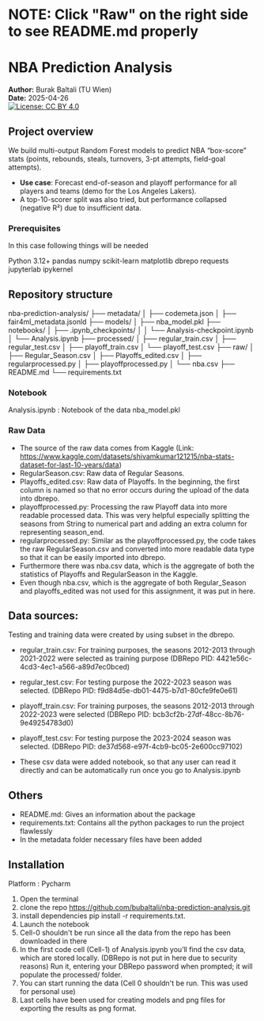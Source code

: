 
# NOTE: Click "Raw" on the right side to see README.md properly

# NBA Prediction Analysis

**Author:** Burak Baltali (TU Wien)  
**Date:** 2025-04-26  
[![License: CC BY 4.0](https://img.shields.io/badge/License-CC--BY%204.0-lightgrey.svg)](https://creativecommons.org/licenses/by/4.0/)


## Project overview

We build multi-output Random Forest models to predict NBA “box-score” stats (points, rebounds, steals, turnovers, 3-pt attempts, field-goal attempts).  

- **Use case**: Forecast end-of-season and playoff performance for all players and teams (demo for the Los Angeles Lakers).  
- A top-10-scorer split was also tried, but performance collapsed (negative R²) due to insufficient data.  

### Prerequisites 
In this case following things will be needed

Python 3.12+
pandas
numpy
scikit-learn
matplotlib
dbrepo
requests
jupyterlab
ipykernel

## Repository structure



nba-prediction-analysis/
├── metadata/
│     ├── codemeta.json
│     ├── fair4ml_metadata.jsonld
├── models/
│     ├── nba_model.pkl
├── notebooks/
│   ├── .ipynb_checkpoints/
│   │   └── Analysis-checkpoint.ipynb
│   └── Analysis.ipynb
├── processed/
│   ├── regular_train.csv
│   ├── regular_test.csv
│   ├── playoff_train.csv
│   └── playoff_test.csv
├── raw/
│   ├── Regular_Season.csv
│   ├── Playoffs_edited.csv
│   ├── regularprocessed.py
│   ├── playoffprocessed.py
│   └── nba.csv
├── README.md
└── requirements.txt


### Notebook

Analysis.ipynb : Notebook of the data 
nba_model.pkl
### Raw Data 

* The source of the raw data comes from Kaggle (Link: https://www.kaggle.com/datasets/shivamkumar121215/nba-stats-dataset-for-last-10-years/data)
* RegularSeason.csv: Raw data of Regular Seasons.
* Playoffs_edited.csv: Raw data of Playoffs. In the beginning, the first column is named so that no error occurs during the upload of the data into dbrepo. 
* playoffprocessed.py: Processing the raw Playoff data into more readable processed data. This was very helpful especially splitting the seasons from String to numerical part and adding an extra
column for representing season_end.
* regularprocessed.py: Similar as the playoffprocessed.py, the code takes the raw RegularSeason.csv and converted into more readable data type so that it can be easily imported into dbrepo. 
* Furthermore there was nba.csv data, which is the aggregate of both the statistics of Playoffs and RegularSeason in the Kaggle. 
* Even though nba.csv, which is the aggregate of both Regular_Season and playoffs_edited was not used for this assignment, it was put in here. 



## Data sources:  
Testing and training data were created by using subset in the dbrepo. 

	
* regular_train.csv:  For training purposes, the seasons 2012-2013 through 2021-2022 were selected as training purpose (DBRepo PID: 4421e56c-4cd3-4ec1-a566-a89d7ec0bced)
* regular_test.csv: For testing purpose the 2022-2023  season was selected. (DBRepo PID: f9d84d5e-db01-4475-b7d1-80cfe9fe0e61)
* playoff_train.csv: For training purposes, the seasons 2012-2013 through 2022-2023 were selected (DBRepo PID: bcb3cf2b-27df-48cc-8b76-9e49254783d0) 
* playoff_test.csv: For testing purpose the 2023-2024  season was selected. (DBRepo PID: de37d568-e97f-4cb9-bc05-2e600cc97102)

* These csv data were added notebook, so that any user can read it directly and can be automatically run once you go to Analysis.ipynb

## Others

* README.md: Gives an information about the package
* requirements.txt: Contains all the python packages to run the project flawlessly
* In the metadata folder necessary files have been added
## Installation 

Platform : Pycharm


1) Open the terminal 
2) clone the repo https://github.com/bubaltali/nba-prediction-analysis.git
2) install dependencies pip install -r requirements.txt. 
3) Launch the notebook
4) Cell-0 shouldn't be run since all the data from the repo has been downloaded in there
5) In the first code cell (Cell-1) of Analysis.ipynb you’ll find the csv data, which are stored locally. (DBRepo is not put in here due to security reasons) Run it, entering your DBRepo password when prompted; it will populate the processed/ folder.
6) You can start running the data (Cell 0 shouldn't be run. This was used for personal use)
7) Last cells have been used for creating models and png files for exporting the results as png format.